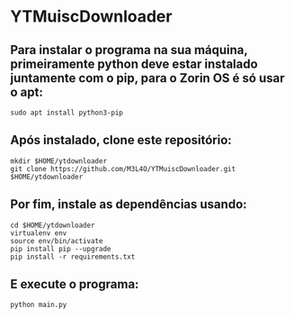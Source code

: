 # YTMuiscDownloader
## Para instalar o programa na sua máquina, primeiramente python deve estar instalado juntamente com o pip, para o Zorin OS é só usar o apt:
```
sudo apt install python3-pip
```
## Após instalado, clone este repositório:
``` 
mkdir $HOME/ytdownloader
git clone https://github.com/M3L4O/YTMuiscDownloader.git $HOME/ytdownloader
``` 
## Por fim, instale as dependências usando:
```
cd $HOME/ytdownloader
virtualenv env
source env/bin/activate
pip install pip --upgrade
pip install -r requirements.txt
```
## E execute o programa:
```
python main.py
```